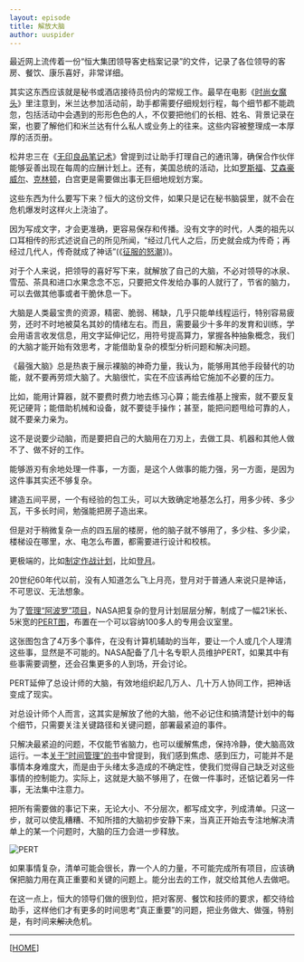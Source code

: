 ```yaml
---
layout: episode
title: 解放大脑
author: uuspider
---
```

最近网上流传着一份“恒大集团领导客史档案记录”的文件，记录了各位领导的客房、餐饮、康乐喜好，非常详细。

其实这东西应该就是秘书或酒店接待员份内的常规工作。最早在电影《[时尚女魔头][ref01]》里注意到，米兰达参加活动前，助手都需要仔细规划行程，每个细节都不能疏忽，包括活动中会遇到的形形色色的人，不仅要把他们的长相、姓名、背景记录在案，也要了解他们和米兰达有什么私人或业务上的往来。这些内容被整理成一本厚厚的活页册。

松井忠三在《[无印良品笔记术][ref02]》曾提到过让助手打理自己的通讯簿，确保合作伙伴能够妥善出现在每周的应酬计划上。还有，美国总统的活动，比如[罗斯福][ref03]、[艾森豪威尔][ref04]、[克林顿][ref05]，白宫更是需要做出事无巨细地规划方案。

这些东西为什么要写下来？恒大的这份文件，如果只是记在秘书脑袋里，就不会在危机爆发时这样火上浇油了。

因为写成文字，才会更准确，更容易保存和传播。没有文字的时代，人类的祖先以口耳相传的形式述说自己的所见所闻，“经过几代人之后，历史就会成为传奇；再经过几代人，传奇就成了神话”(《[征服的怒潮][ref06]》)。

对于个人来说，把领导的喜好写下来，就解放了自己的大脑，不必对领导的冰泉、雪茄、茶具和进口水果念念不忘，只要把文件发给办事的人就行了，节省的脑力，可以去做其他事或者干脆休息一下。

大脑是人类最宝贵的资源，精密、脆弱、稀缺，几乎只能单线程运行，特别容易疲劳，还时不时地被莫名其妙的情绪左右。而且，需要最少十多年的发育和训练，学会用语言收发信息，用文字延伸记忆，用符号提高算力，掌握各种抽象概念，我们的大脑才能开始有效思考，才能借助复杂的模型分析问题和解决问题。

《最强大脑》总是热衷于展示裸脑的神奇力量，我认为，能够用其他手段替代的功能，就不要再劳烦大脑了。大脑很忙，实在不应该再给它施加不必要的压力。

比如，能用计算器，就不要费时费力地去练习心算；能去维基上搜索，就不要反复死记硬背；能借助机械和设备，就不要徒手操作；甚至，能把问题甩给可靠的人，就不要亲力亲为。

这不是说要少动脑，而是要把自己的大脑用在刀刃上，去做工具、机器和其他人做不了、做不好的工作。

能够游刃有余地处理一件事，一方面，是这个人做事的能力强，另一方面，是因为这件事其实还不够复杂。

建造五间平房，一个有经验的包工头，可以大致确定地基怎么打，用多少砖、多少瓦，干多长时间，勉强能把房子造出来。

但是对于稍微复杂一点的四五层的楼房，他的脑子就不够用了，多少柱、多少梁，楼梯设在哪里，水、电怎么布置，都需要进行设计和校核。

更极端的，比如[制定作战计划][ref07]，比如[登月][ref08]。

20世纪60年代以前，没有人知道怎么飞上月亮，登月对于普通人来说只是神话，不可思议、无法想象。

为了[管理“阿波罗”项目][ref09]，NASA把复杂的登月计划层层分解，制成了一幅21米长、5米宽的[PERT图][ref10]，布置在一个可以容纳100多人的专用会议室里。

这张图包含了4万多个事件，在没有计算机辅助的当年，要让一个人或几个人理清这些事，显然是不可能的。NASA配备了几十名专职人员维护PERT，如果其中有些事需要调整，还会召集更多的人到场，开会讨论。

PERT延伸了总设计师的大脑，有效地组织起几万人、几十万人协同工作，把神话变成了现实。

对总设计师个人而言，这其实是解放了他的大脑，他不必记住和搞清楚计划中的每个细节，只需要关注关键路径和关键问题，部署最紧迫的事件。

只解决最紧迫的问题，不仅能节省脑力，也可以缓解焦虑，保持冷静，使大脑高效运行。一本[关于“时间管理”的书][ref11]中曾提到，我们感到焦虑、感到压力，可能并不是事情本身难度大，而是由于头绪太多造成的不确定性，使我们觉得自己缺乏对这些事情的控制能力。实际上，这就是大脑不够用了，在做一件事时，还惦记着另一件事，无法集中注意力。

把所有需要做的事记下来，无论大小、不分层次，都写成文字，列成清单。只这一步，就可以使乱糟糟、不知所措的大脑初步安静下来，当真正开始去专注地解决清单上的某一个问题时，大脑的压力会进一步释放。

![PERT][img01]

如果事情复杂，清单可能会很长，靠一个人的力量，不可能完成所有项目，应该确保把脑力用在真正重要和关键的问题上。能分出去的工作，就交给其他人去做吧。

在这一点上，恒大的领导们做的很到位，把对客房、餐饮和技师的要求，都交待给助手，这样他们才有更多的时间思考“真正重要”的问题，把业务做大、做强，特别是，有时间来~~解决~~危机。


***

[[HOME][episode]]

[episode]:http://about.uuspider.com/2019/06/02/episodeindex.html
[ref01]:https://movie.douban.com/subject/1482072/
[ref02]:https://book.douban.com/subject/34786699/
[ref03]:https://book.douban.com/subject/26431472/
[ref04]:https://book.douban.com/subject/25966878/
[ref05]:https://book.douban.com/subject/1186753/
[ref06]:https://book.douban.com/subject/35100338/
[ref07]:https://book.douban.com/subject/1312942/
[ref08]:https://book.douban.com/subject/30295360/
[ref09]:https://www.huxiu.com/article/277423.html
[ref10]:https://book.douban.com/subject/2307020/
[ref11]:https://book.douban.com/subject/34436016/
[img01]:http://about.uuspider.com/images/episode/pert.png
